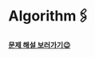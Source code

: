 # Algorithm🖇

#### [문제 해설 보러가기😉](https://blog.naver.com/PostList.nhn?blogId=rhdwn6580&from=postList&categoryNo=102)
